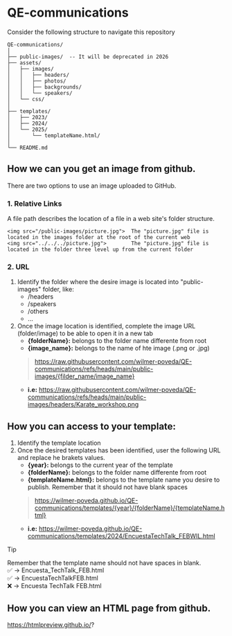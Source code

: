 # QE-communications

Consider the following structure to navigate this repository
```
QE-communications/
│
├── public-images/  -- It will be deprecated in 2026
├── assets/
│   ├── images/
│   │   ├── headers/
│   │   ├── photos/
│   │   ├── backgrounds/
│   │   └── speakers/
│   └── css/
│
├── templates/
│   ├── 2023/
│   ├── 2024/
│   └── 2025/
│       └── templateName.html/
│
└── README.md
```

## How we can you get an image from github.
There are two options to use an image uploaded to GitHub.
### 1. Relative Links
A file path describes the location of a file in a web site's folder structure.

```
<img src="/public-images/picture.jpg">  The "picture.jpg" file is located in the images folder at the root of the current web
<img src="../../../picture.jpg">        The "picture.jpg" file is located in the folder three level up from the current folder
```

### 2. URL 
1. Identify the folder where the desire image is located into "public-images" folder, like:
    - /headers
    - /speakers
    - /others
    - ...
2. Once the image location is identified, complete the image URL (folder/image) to be able to open it in a new tab
    - **{folderName}:** belongs to the folder name differente from root
    - **{image_name}:** belongs to the name of hte image (.png or .jpg)
    > https://raw.githubusercontent.com/wilmer-poveda/QE-communications/refs/heads/main/public-images/{filder_name/image_name}
    - **i.e:** https://raw.githubusercontent.com/wilmer-poveda/QE-communications/refs/heads/main/public-images/headers/Karate_workshop.png

## How you can access to your template:
1. Identify the template location
2. Once the desired templates has been identified, user the following URL and replace he brakets values.
    - **{year}:** belongs to the current year of the template
    - **{folderName}:** belongs to the folder name differente from root
    - **{templateName.html}:** belongs to the template name you desire to publish. Remember that it should not have blank spaces
    > https://wilmer-poveda.github.io/QE-communications/templates/{year}/{folderName}/{templateName.html}
    - **i.e:** https://wilmer-poveda.github.io/QE-communications/templates/2024/EncuestaTechTalk_FEBWIL.html

> [!TIP]
> Remember that the template name should not have spaces in blank.\
> :white_check_mark:	 -> Encuesta_TechTalk_FEB.html\
> :white_check_mark:	 -> EncuestaTechTalkFEB.html\
> :x:  -> Encuesta TechTalk FEB.html
    
## How you can view an HTML page from github.
https://htmlpreview.github.io/?